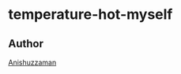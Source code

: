 # temperature-hot-myself

## Author


[Anishuzzaman][author]

[author]:https://www.facebook.com/anishuzzaman/
